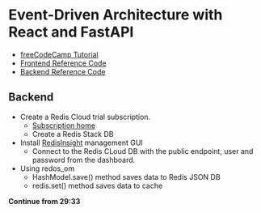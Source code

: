 # Event-Driven Architecture with React and FastAPI

- [freeCodeCamp Tutorial](https://www.youtube.com/watch?v=NVvIpqmf_Xc)
- [Frontend Reference Code](https://github.com/scalablescripts/react-event-driven)
- [Backend Reference Code](https://github.com/scalablescripts/fast-api-event-driven)

## Backend

- Create a Redis Cloud trial subscription.
    - [Subscription home](https://app.redislabs.com/#/subscriptions/subscription/1840108/bdb)
    - Create a Redis Stack DB
- Install [RedisInsight](https://redis.com/redis-enterprise/redis-insight/) management GUI
    - Connect to the Redis CLoud DB with the public endpoint, user and password from the dashboard.
- Using redos_om
    - HashModel.save() method saves data to Redis JSON DB
    - redis.set() method saves data to cache

**Continue from 29:33**